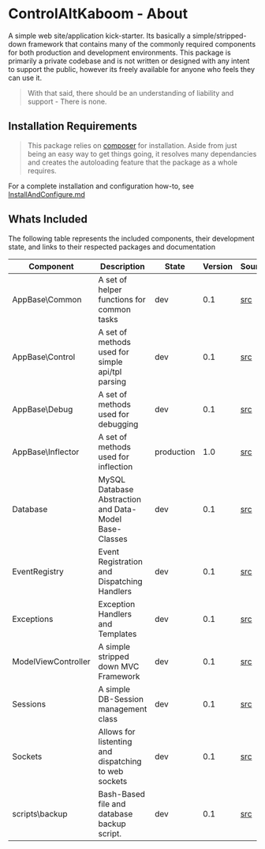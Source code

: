 # ControlAltKaboom - About

A simple web site/application kick-starter. Its basically a simple/stripped-down framework that contains many of the commonly required components for both production and development environments. This package is primarily a private codebase and is not written or designed with any intent to support the public, however its freely available for anyone who feels they can use it. 


> With that said, there should be an understanding of liability and support - There is none.


## Installation Requirements

> This package relies on [composer](https://getcomposer.org/) for installation. Aside from just being an easy way to get things going, it resolves many dependancies and creates the autoloading feature that the package as a whole requires.

For a complete installation and configuration how-to, see [InstallAndConfigure.md](./InstallAndConfigure.md)


## Whats Included

The following table represents the included components, their development state, and links to their respected packages and documentation


| Component | Description | State | Version | Source | Tests | Docs |
| --------- | ----------- | ----- | ------- | ------ | ----- | ---- |
| AppBase\Common | A set of helper functions for common tasks | dev | 0.1 | [src](../src/AppBase/Common) | [tests](../tests/AppBase/Common) | [docs](./AppBase_Common.md) |
| AppBase\Control | A set of methods used for simple api/tpl parsing | dev | 0.1 | [src](../src/AppBase/Control) | [tests](../tests/AppBase/Control) | [docs](./AppBase_Control.md) |
| AppBase\Debug | A set of methods used for debugging | dev | 0.1 | [src](../src/AppBase/Debug) | [tests](../tests/AppBase/Debug) | [docs](./AppBase_Debug.md) |
| AppBase\Inflector| A set of methods used for inflection | production | 1.0 | [src](../src/AppBase/Inflector.php) | [tests](../tests/AppBase/InflectorTest.php) | [docs](./AppBase_Inflector.md) |
| Database | MySQL Database Abstraction and Data-Model Base-Classes | dev | 0.1 | [src](../src/Database) | [tests](../tests/Database) | [docs](./Database.md) |
| EventRegistry| Event Registration and Dispatching Handlers | dev | 0.1 | [src](../src/EventRegistry) | [tests](../tests/EventRegistry) | [docs](./EventRegistry.md) |
| Exceptions | Exception Handlers and Templates  | dev | 0.1 | [src](../src/Exception) | [tests](../tests/Exception) | [docs](./Exceptions.md) |
| ModelViewController | A simple stripped down MVC Framework | dev | 0.1 | [src](../src/ModelViewController) | [tests](../tests/ModelViewController) | [docs](./ModelViewController.md) |
| Sessions | A simple DB-Session management class | dev | 0.1 | [src](../src/Sessions) | [tests](../tests/Sessions) | [docs](./Sessions.md) |
| Sockets | Allows for listenting and dispatching to web sockets | dev | 0.1 | [src](../src/Sockets) | [tests](../tests/Sockets) | [docs](./Sockets.md) |
| scripts\backup| Bash-Based file and database backup script. | dev | 0.1 | [src](../scripts/backup) |  | [docs](../scripts/backup/README.md) |




